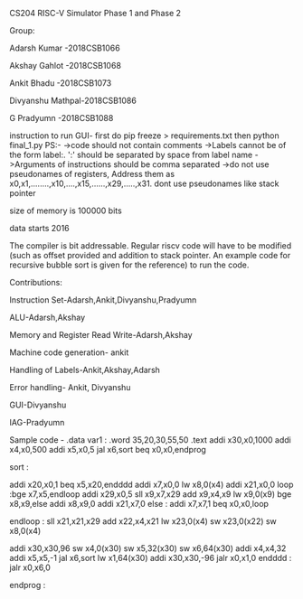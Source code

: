 CS204 RISC-V Simulator Phase 1 and Phase 2

Group:

Adarsh Kumar     -2018CSB1066

Akshay Gahlot    -2018CSB1068

Ankit Bhadu      -2018CSB1073

Divyanshu Mathpal-2018CSB1086

G Pradyumn       -2018CSB1088

instruction to run 
GUI- first do pip freeze > requirements.txt
then python final_1.py
PS:-
->code should not contain comments
->Labels cannot be of the form label:. ':' should be separated by space from label name
->Arguments of instructions should be comma separated 
->do not use pseudonames of registers, Address them as x0,x1,........,x10,....,x15,......,x29,.....,x31.
dont use pseudonames like stack pointer

size of memory is 100000 bits

data starts   2016

The compiler is bit addressable. Regular riscv code will have to be modified (such as offset provided and addition to stack pointer. An example code for recursive bubble sort is given for the reference) to run the code.


Contributions:


Instruction Set-Adarsh,Ankit,Divyanshu,Pradyumn

ALU-Adarsh,Akshay

Memory and Register Read Write-Adarsh,Akshay

Machine code generation- ankit

Handling of Labels-Ankit,Akshay,Adarsh

Error handling- Ankit, Divyanshu

GUI-Divyanshu 

IAG-Pradyumn


Sample code -
.data
var1 : .word 35,20,30,55,50
.text
addi x30,x0,1000
addi x4,x0,500
addi x5,x0,5
jal x6,sort
beq x0,x0,endprog


sort :

addi x20,x0,1
beq x5,x20,endddd
addi x7,x0,0
lw x8,0(x4)
addi x21,x0,0
loop :bge x7,x5,endloop 
addi x29,x0,5
sll x9,x7,x29
add x9,x4,x9
lw x9,0(x9)
bge x8,x9,else
addi x8,x9,0
addi x21,x7,0
else :
addi x7,x7,1
beq x0,x0,loop

endloop :
sll x21,x21,x29
add x22,x4,x21
lw x23,0(x4)
sw x23,0(x22)
sw x8,0(x4)

addi x30,x30,96 
sw x4,0(x30)
sw x5,32(x30)
sw x6,64(x30)
addi x4,x4,32
addi x5,x5,-1
jal x6,sort
lw x1,64(x30)
addi x30,x30,-96
jalr x0,x1,0
endddd :
jalr x0,x6,0


endprog :

